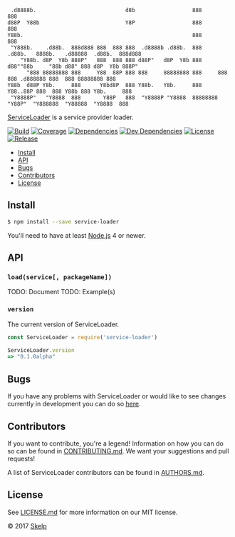      .d8888b.                            d8b                  888                            888
    d88P  Y88b                           Y8P                  888                            888
    Y88b.                                                     888                            888
     "Y888b.    .d88b.  888d888 888  888 888  .d8888b .d88b.  888      .d88b.   8888b.   .d88888  .d88b.  888d888
        "Y88b. d8P  Y8b 888P"   888  888 888 d88P"   d8P  Y8b 888     d88""88b     "88b d88" 888 d8P  Y8b 888P"
          "888 88888888 888     Y88  88P 888 888     88888888 888     888  888 .d888888 888  888 88888888 888
    Y88b  d88P Y8b.     888      Y8bd8P  888 Y88b.   Y8b.     888     Y88..88P 888  888 Y88b 888 Y8b.     888
     "Y8888P"   "Y8888  888       Y88P   888  "Y8888P "Y8888  88888888 "Y88P"  "Y888888  "Y88888  "Y8888  888

[ServiceLoader](https://github.com/Skelp/node-service-loader) is a service provider loader.

[![Build](https://img.shields.io/travis/Skelp/node-service-loader/develop.svg?style=flat-square)](https://travis-ci.org/Skelp/node-service-loader)
[![Coverage](https://img.shields.io/coveralls/Skelp/node-service-loader/develop.svg?style=flat-square)](https://coveralls.io/github/Skelp/node-service-loader)
[![Dependencies](https://img.shields.io/david/Skelp/node-service-loader.svg?style=flat-square)](https://david-dm.org/Skelp/node-service-loader)
[![Dev Dependencies](https://img.shields.io/david/dev/Skelp/node-service-loader.svg?style=flat-square)](https://david-dm.org/Skelp/node-service-loader#info=devDependencies)
[![License](https://img.shields.io/npm/l/service-loader.svg?style=flat-square)](https://github.com/Skelp/node-service-loader/blob/master/LICENSE.md)
[![Release](https://img.shields.io/npm/v/service-loader.svg?style=flat-square)](https://www.npmjs.com/package/service-loader)

* [Install](#install)
* [API](#api)
* [Bugs](#bugs)
* [Contributors](#contributors)
* [License](#license)

## Install

``` bash
$ npm install --save service-loader
```

You'll need to have at least [Node.js](https://nodejs.org) 4 or newer.

## API

### `load(service[, packageName])`

TODO: Document
TODO: Example(s)

### `version`

The current version of ServiceLoader.

``` javascript
const ServiceLoader = require('service-loader')

ServiceLoader.version
=> "0.1.0alpha"
```

## Bugs

If you have any problems with ServiceLoader or would like to see changes currently in development you can do so
[here](https://github.com/Skelp/node-service-loader/issues).

## Contributors

If you want to contribute, you're a legend! Information on how you can do so can be found in
[CONTRIBUTING.md](https://github.com/Skelp/node-service-loader/blob/master/CONTRIBUTING.md). We want your suggestions
and pull requests!

A list of ServiceLoader contributors can be found in
[AUTHORS.md](https://github.com/Skelp/node-service-loader/blob/master/AUTHORS.md).

## License

See [LICENSE.md](https://github.com/Skelp/node-service-loader/raw/master/LICENSE.md) for more information on our MIT
license.

© 2017 [Skelp](https://skelp.io)
<img align="right" width="16" height="16" src="https://cdn.rawgit.com/Skelp/skelp-branding/master/assets/logo/base/skelp-logo-16x16.png">
